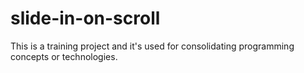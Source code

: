 # slide-in-on-scroll

This is a training project and it's used for consolidating programming concepts or technologies.
